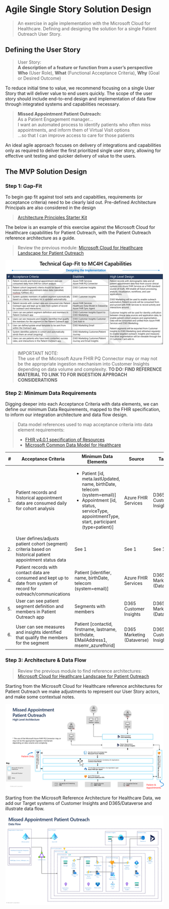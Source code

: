 # Agile Single Story Solution Design
> An exercise in agile implementation with the Microsoft Cloud for Healthcare. Defining and designing the solution for a single Patient Outreach User Story. 

## Defining the User Story

> User Story:<br>
**A description of a feature or function from a user’s perspective**<br>
**Who** (User Role), **What** (Functional Acceptance Criteria), **Why** (Goal or Desired Outcome)

To reduce initial time to value, we recommend focusing on a single User Story that will deliver value to end users quickly. The scope of the user story should include end-to-end design and implementation of data flow through integrated systems and capabilities necessary.

> **Missed Appointment Patient Outreach:**<br>
As a Patient Engagement manager…<br>
I want an automated process to identify patients who often miss appointments, and inform them of Virtual Visit options<br>
…so that I can improve access to care for those patients

An ideal agile approach focuses on delivery of integrations and capabilities only as required to deliver the first prioritized single user story, allowing for effective unit testing and quicker delivery of value to the users. 

## The MVP Solution Design

### Step 1: Gap-Fit

To begin gap fit against tool sets and capabitlies, requirements (or acceptance criteria) need to be clearly laid out. Pre-defined Architecture Principals are also considered in the design

> [Architecture Principles Starter Kit](./ArchitecturePrincipleStarterKit.docx) 

The below is an example of this exercise against the Microsoft Cloud for Healthcare capabilities for Patient Outreach, with the Patient Outreach reference architecture as a guide. 

> Review the previous module: [Microsoft Cloud for Heatlhcare Landscape for Patient Outreach](https://github.com/microsoft/MC4H-Acceleration/tree/main/PatientOutreach_UserStoryTraining/0_MC4H_Landscape)

![Technical Gap-Fit to Microsoft Cloud for Healthcare Capabilities](./Gap-Fit.png)

> IMPORTANT NOTE:<br>
The use of the Microsoft Azure FHIR PQ Connector may or may not be the appropriate ingestion mechanism into Customer Insights depending on data volume and complexity. **TO DO: FIND REFERENCE MATERIAL TO LINK TO FOR INGESTION APPROACH CONSIDERATIONS**

### Step 2: Minimum Data Requirements

Digging deeper into each Acceptance Criteria with data elements, we can define our minimum Data Requirements, mapped to the FHIR specification, to inform our integration architecture and data flow design. 

> Data model references used to map acceptance criteria into data element requirements:<br>
> * [FHIR v4.0.1 specification of Resources](https://www.hl7.org/fhir/resourcelist.html) 
> * [Microsoft Common Data Model for Healthcare](https://docs.microsoft.com/en-us/common-data-model/schema/core/industrycommon/healthcare/healthcare-overview)

| # | Acceptance Criteria | Minimum Data Elements | Source | Target |
| --- | --- | --- | --- | --- |
| 1. | Patient records and historical appointment data are consumed daily for cohort analysis | <ul><li>Patient [id, meta.lastUpdated, name, birthDate, telecom (system=email)]</li><li>Appointment [id, status, serviceType, appointmentType, start, participant (type=patient)]</li> | Azure FHIR Services | D365 Customer Insights |
| 2. | User defines/adjusts patient cohort (segment) criteria based on historical patient appointment status data | See 1 | See 1 | See 1 |
| 4. | Patient records with contact data are consumed and kept up to date from system of record for outreach/communications | Patient [identifier, name, birthDate, telecom (system=email)] | Azure FHIR Services | D365 Marketing (Dataverse) |
| 5. | User can see patient segment definition and members in Patient Outreach app | Segments with members | D365 Customer Insights | D365 Marketing (Dataverse) |
| 6. | User can see measures and insights identified that qualify the members for the segment | Patient [contactid, firstname, lastname, birthdate, EMailAddress1, msemr_azurefhirid] | D365 Marketing (Dataverse) | D365 Customer Insights |

### Step 3: Architecture & Data Flow

> Review the previous module to find reference architectures:<br> [Microsoft Cloud for Heatlhcare Landscape for Patient Outreach](https://github.com/microsoft/MC4H-Acceleration/tree/main/PatientOutreach_UserStoryTraining/0_MC4H_Landscape)

Starting from the Microsoft Cloud for Healthcare reference architectures for Patient Outreach we make adjustments to represent our User Story actors, and make some contextual notes.

![Missed Appointment Patient Outreach High Level Architecture](MissedAptPatientOutreachArchitecture.png)

Starting from the Microsoft Reference Architecture for Healthcare Data, we add our Target systems of Customer Insights and D365/Dataverse and illustrate data flow.

![Missed Appointment Patient Outreach Data Flow](MissedAptPatientOutreachDataFlow.png)


